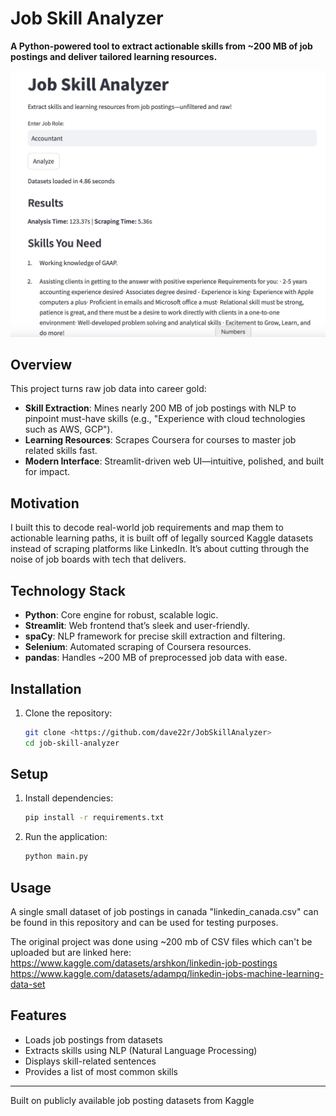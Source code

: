 # Job Skill Analyzer

**A Python-powered tool to extract actionable skills from ~200 MB of job postings and deliver tailored learning resources.**

![Demo](2EF5AD87-8A51-4F83-A6F2-7F67840EEE4B.jpeg)

## Overview
This project turns raw job data into career gold:
- **Skill Extraction**: Mines nearly 200 MB of job postings with NLP to pinpoint must-have skills (e.g., "Experience with cloud technologies such as AWS, GCP").
- **Learning Resources**: Scrapes Coursera for courses to master job related skills fast.
- **Modern Interface**: Streamlit-driven web UI—intuitive, polished, and built for impact.

## Motivation
I built this to decode real-world job requirements and map them to actionable learning paths, it is built off of legally sourced Kaggle datasets instead of scraping platforms like LinkedIn. It’s about cutting through the noise of job boards with tech that delivers.



## Technology Stack
- **Python**: Core engine for robust, scalable logic.
- **Streamlit**: Web frontend that’s sleek and user-friendly.
- **spaCy**: NLP framework for precise skill extraction and filtering.
- **Selenium**: Automated scraping of Coursera resources.
- **pandas**: Handles ~200 MB of preprocessed job data with ease.

## Installation
1. Clone the repository:
   ```sh
   git clone <https://github.com/dave22r/JobSkillAnalyzer>
   cd job-skill-analyzer

## Setup

1. Install dependencies:  
   ```sh
   pip install -r requirements.txt
   ```
2. Run the application:  
   ```sh
   python main.py
   ```
## Usage
A single small dataset of job postings in canada "linkedin_canada.csv" can be found in this repository and can be used for testing purposes.

The original project was done using ~200 mb of CSV files which can't be uploaded but are linked here:
https://www.kaggle.com/datasets/arshkon/linkedin-job-postings
https://www.kaggle.com/datasets/adampq/linkedin-jobs-machine-learning-data-set


## Features

- Loads job postings from datasets
- Extracts skills using NLP (Natural Language Processing)
- Displays skill-related sentences
- Provides a list of most common skills


----------------------------------------------------------------------------------------------
Built on publicly available job posting datasets from Kaggle
